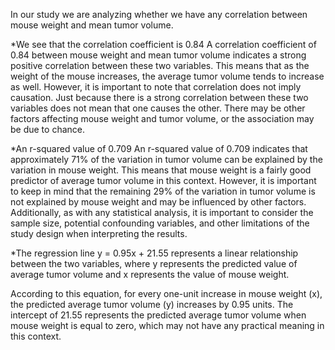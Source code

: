 In our study we are analyzing whether we have any correlation between mouse weight and mean tumor volume.

*We see that the correlation coefficient is 0.84
A correlation coefficient of 0.84 between mouse weight and mean tumor volume indicates a strong positive correlation between these two variables. This means that as the weight of the mouse increases, the average tumor volume tends to increase as well.
However, it is important to note that correlation does not imply causation. Just because there is a strong correlation between these two variables does not mean that one causes the other. There may be other factors affecting mouse weight and tumor volume, or the association may be due to chance.

*An r-squared value of 0.709
An r-squared value of 0.709 indicates that approximately 71% of the variation in tumor volume can be explained by the variation in mouse weight. This means that mouse weight is a fairly good predictor of average tumor volume in this context.
However, it is important to keep in mind that the remaining 29% of the variation in tumor volume is not explained by mouse weight and may be influenced by other factors. Additionally, as with any statistical analysis, it is important to consider the sample size, potential confounding variables, and other limitations of the study design when interpreting the results.

*The regression line y = 0.95x + 21.55 represents a linear relationship between the two variables, where y represents the predicted value of average tumor volume and x represents the value of mouse weight.

According to this equation, for every one-unit increase in mouse weight (x), the predicted average tumor volume (y) increases by 0.95 units. The intercept of 21.55 represents the predicted average tumor volume when mouse weight is equal to zero, which may not have any practical meaning in this context.